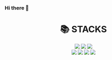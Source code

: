 ### Hi there 👋
<div align=center><h1>📚 STACKS</h1></div>

<div align=center> 
  <img src="https://img.shields.io/badge/R-276DC3?style=for-the-badge&logo=R&logoColor=white"> 
  <img src="https://img.shields.io/badge/python-3776AB?style=for-the-badge&logo=python&logoColor=white"> 
  <img src="https://img.shields.io/badge/Oracle-F80000?style=for-the-badge&logo=Oracle&logoColor=white">
  <br>

  <img src="https://img.shields.io/badge/pandas-150458?style=for-the-badge&logo=pandas&logoColor=white"> 
  <img src="https://img.shields.io/badge/Tableau-E97627?style=for-the-badge&logo=Tableau&logoColor=white"> 
  <img src="https://img.shields.io/badge/NumPy-013243?style=for-the-badge&logo=NumPy&logoColor=black"> 
  <img src="https://img.shields.io/badge/Slack-4A154B?style=for-the-badge&logo=Slack&logoColor=white"> 
</div>
<!--
**yelimkong/yelimkong** is a ✨ _special_ ✨ repository because its `README.md` (this file) appears on your GitHub profile.

Here are some ideas to get you started:

- 🔭 I’m currently working on ...
- 🌱 I’m currently learning ...
- 👯 I’m looking to collaborate on ...
- 🤔 I’m looking for help with ...
- 💬 Ask me about ...
- 📫 How to reach me: ...
- 😄 Pronouns: ...
- ⚡ Fun fact: ...
-->
